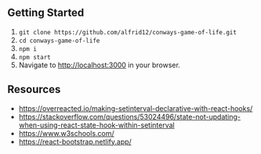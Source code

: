 ## Getting Started
1. `git clone https://github.com/alfrid12/conways-game-of-life.git`
2. `cd conways-game-of-life`
3. `npm i`
4. `npm start`
5. Navigate to [http://localhost:3000](http://localhost:3000) in your browser.


## Resources
* https://overreacted.io/making-setinterval-declarative-with-react-hooks/
* https://stackoverflow.com/questions/53024496/state-not-updating-when-using-react-state-hook-within-setinterval
* https://www.w3schools.com/
* https://react-bootstrap.netlify.app/
